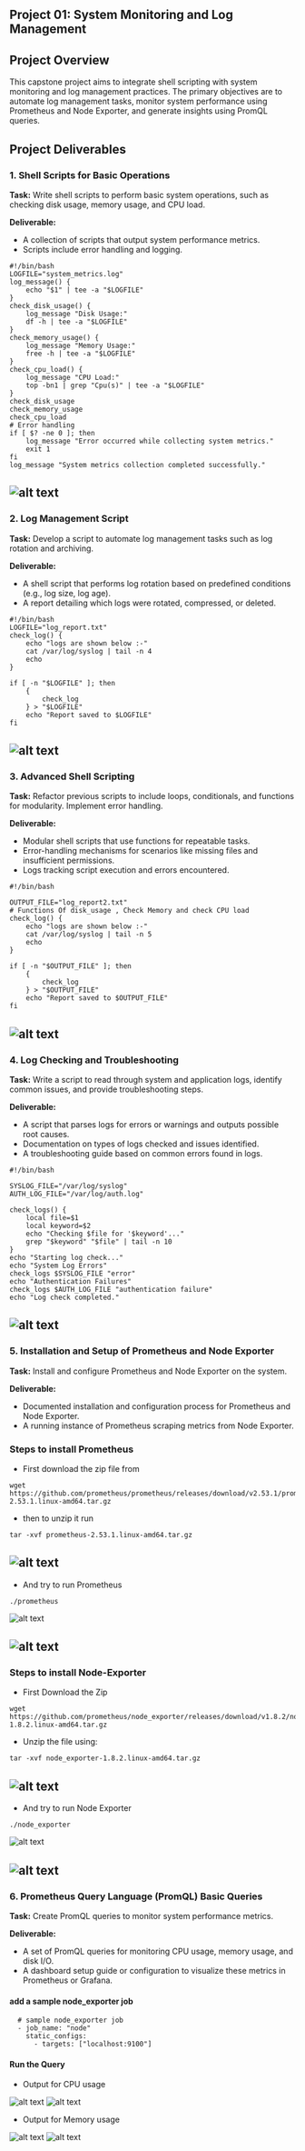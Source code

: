 ## Project 01: System Monitoring and Log Management

## Project Overview

This capstone project aims to integrate shell scripting with system monitoring and log management practices. The primary objectives are to automate log management tasks, monitor system performance using Prometheus and Node Exporter, and generate insights using PromQL queries.

## Project Deliverables

### 1. Shell Scripts for Basic Operations

**Task:** Write shell scripts to perform basic system operations, such as checking disk usage, memory usage, and CPU load.

**Deliverable:**
- A collection of scripts that output system performance metrics.
- Scripts include error handling and logging.
```
#!/bin/bash
LOGFILE="system_metrics.log"
log_message() {
    echo "$1" | tee -a "$LOGFILE"
}
check_disk_usage() {
    log_message "Disk Usage:"
    df -h | tee -a "$LOGFILE"
}
check_memory_usage() {
    log_message "Memory Usage:"
    free -h | tee -a "$LOGFILE"
}
check_cpu_load() {
    log_message "CPU Load:"
    top -bn1 | grep "Cpu(s)" | tee -a "$LOGFILE"
}
check_disk_usage
check_memory_usage
check_cpu_load
# Error handling
if [ $? -ne 0 ]; then
    log_message "Error occurred while collecting system metrics."
    exit 1
fi
log_message "System metrics collection completed successfully."
```

![alt text](<images/Screenshot from 2024-08-09 15-46-39.png>)
---


### 2. Log Management Script

**Task:** Develop a script to automate log management tasks such as log rotation and archiving.

**Deliverable:**
- A shell script that performs log rotation based on predefined conditions (e.g., log size, log age).
- A report detailing which logs were rotated, compressed, or deleted.

```
#!/bin/bash
LOGFILE="log_report.txt"
check_log() {
    echo "logs are shown below :-"
    cat /var/log/syslog | tail -n 4
    echo
}

if [ -n "$LOGFILE" ]; then
    {
        check_log
    } > "$LOGFILE" 
    echo "Report saved to $LOGFILE"
fi
```
![alt text](<images/Screenshot from 2024-08-09 15-47-57.png>)
---


### 3. Advanced Shell Scripting

**Task:** Refactor previous scripts to include loops, conditionals, and functions for modularity. Implement error handling.

**Deliverable:**
- Modular shell scripts that use functions for repeatable tasks.
- Error-handling mechanisms for scenarios like missing files and insufficient permissions.
- Logs tracking script execution and errors encountered.
```
#!/bin/bash

OUTPUT_FILE="log_report2.txt"
# Functions Of disk_usage , Check Memory and check CPU load
check_log() {
    echo "logs are shown below :-"
    cat /var/log/syslog | tail -n 5
    echo
}

if [ -n "$OUTPUT_FILE" ]; then
    {
        check_log
    } > "$OUTPUT_FILE" 
    echo "Report saved to $OUTPUT_FILE"
fi
```
![alt text](<images/Screenshot from 2024-08-09 23-59-07.png>)
---


### 4. Log Checking and Troubleshooting

**Task:** Write a script to read through system and application logs, identify common issues, and provide troubleshooting steps.

**Deliverable:**
- A script that parses logs for errors or warnings and outputs possible root causes.
- Documentation on types of logs checked and issues identified.
- A troubleshooting guide based on common errors found in logs.
```
#!/bin/bash

SYSLOG_FILE="/var/log/syslog"
AUTH_LOG_FILE="/var/log/auth.log"

check_logs() {
    local file=$1
    local keyword=$2
    echo "Checking $file for '$keyword'..."
    grep "$keyword" "$file" | tail -n 10
}
echo "Starting log check..."
echo "System Log Errors"
check_logs $SYSLOG_FILE "error"
echo "Authentication Failures"
check_logs $AUTH_LOG_FILE "authentication failure"
echo "Log check completed."
```
![alt text](<images/Screenshot from 2024-08-09 15-54-32.png>)
---


### 5. Installation and Setup of Prometheus and Node Exporter

**Task:** Install and configure Prometheus and Node Exporter on the system.

**Deliverable:**
- Documented installation and configuration process for Prometheus and Node Exporter.
- A running instance of Prometheus scraping metrics from Node Exporter.

### Steps to install Prometheus

+ First download the zip file from
```
wget https://github.com/prometheus/prometheus/releases/download/v2.53.1/prometheus-2.53.1.linux-amd64.tar.gz
```

+ then to unzip it run
```
tar -xvf prometheus-2.53.1.linux-amd64.tar.gz
```
![alt text](<images/Screenshot from 2024-08-08 18-25-37.png>)
---

+ And try to run Prometheus
```
./prometheus 
```
![alt text](<images/Screenshot from 2024-08-08 18-26-12.png>)

![alt text](<images/Screenshot from 2024-08-08 18-26-39.png>)
---

### Steps to install Node-Exporter

+ First Download the Zip

```
wget https://github.com/prometheus/node_exporter/releases/download/v1.8.2/node_exporter-1.8.2.linux-amd64.tar.gz
```

+ Unzip the file using:
```
tar -xvf node_exporter-1.8.2.linux-amd64.tar.gz
```
![alt text](<images/Screenshot from 2024-08-08 18-27-47.png>)
---


+ And try to run Node Exporter
```
./node_exporter 
```
![alt text](<images/Screenshot from 2024-08-08 18-28-38.png>)

![alt text](<images/Screenshot from 2024-08-08 18-29-28.png>)
---


### 6. Prometheus Query Language (PromQL) Basic Queries

**Task:** Create PromQL queries to monitor system performance metrics.

**Deliverable:**
- A set of PromQL queries for monitoring CPU usage, memory usage, and disk I/O.
- A dashboard setup guide or configuration to visualize these metrics in Prometheus or Grafana.

#### add a sample node_exporter job
```
  # sample node_exporter job
  - job_name: "node"
    static_configs:
      - targets: ["localhost:9100"]
```

#### Run the Query

+ Output for CPU usage

![alt text](<images/Screenshot from 2024-08-08 20-42-28.png>)
![alt text](<images/Screenshot from 2024-08-08 21-48-32.png>)


+ Output for Memory usage

![alt text](<images/Screenshot from 2024-08-08 20-43-28.png>)
![alt text](<images/Screenshot from 2024-08-08 21-48-21.png>)